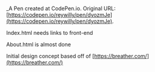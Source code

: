 # 
 _A Pen created at CodePen.io. Original URL: [https://codepen.io/reywilly/pen/dyozmJe](https://codepen.io/reywilly/pen/dyozmJe).

Index.html needs links to front-end

About.html is almost done

Initial design concept based off of [https://breather.com/](https://breather.com/)

 